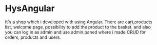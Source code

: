 # HysAngular

It's a shop which i developed with using Angular. There are cart,products list, welcome page, possibility to add the product to the basket, and also you can log in as admin and use admin paned where i made CRUD for orders, products and users. 
